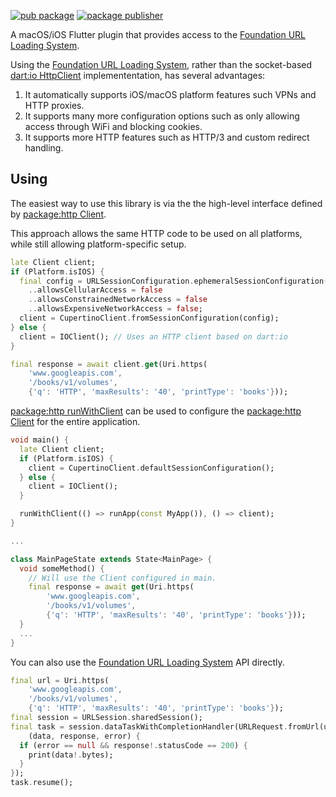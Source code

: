 [![pub package](https://img.shields.io/pub/v/cupertino_http.svg)](https://pub.dev/packages/cupertino_http)
[![package publisher](https://img.shields.io/pub/publisher/cupertino_http.svg)](https://pub.dev/packages/cupertino_http/publisher)

A macOS/iOS Flutter plugin that provides access to the
[Foundation URL Loading System][].

Using the [Foundation URL Loading System][], rather than the socket-based
[dart:io HttpClient][] implemententation, has several advantages:

1. It automatically supports iOS/macOS platform features such VPNs and HTTP
   proxies. 
2. It supports many more configuration options such as only allowing access
   through WiFi and blocking cookies.
3. It supports more HTTP features such as HTTP/3 and custom redirect handling.

## Using

The easiest way to use this library is via the the high-level interface
defined by [package:http Client][].

This approach allows the same HTTP code to be used on all platforms, while
still allowing platform-specific setup.

```dart
late Client client;
if (Platform.isIOS) {
  final config = URLSessionConfiguration.ephemeralSessionConfiguration()
    ..allowsCellularAccess = false
    ..allowsConstrainedNetworkAccess = false
    ..allowsExpensiveNetworkAccess = false;
  client = CupertinoClient.fromSessionConfiguration(config);
} else {
  client = IOClient(); // Uses an HTTP client based on dart:io
}

final response = await client.get(Uri.https(
    'www.googleapis.com',
    '/books/v1/volumes',
    {'q': 'HTTP', 'maxResults': '40', 'printType': 'books'}));
```

[package:http runWithClient][] can be used to configure the
[package:http Client][] for the entire application.

```dart
void main() {
  late Client client;
  if (Platform.isIOS) {
    client = CupertinoClient.defaultSessionConfiguration();
  } else {
    client = IOClient();
  }

  runWithClient(() => runApp(const MyApp()), () => client);
}

...

class MainPageState extends State<MainPage> {
  void someMethod() {
    // Will use the Client configured in main.
    final response = await get(Uri.https(
        'www.googleapis.com',
        '/books/v1/volumes',
        {'q': 'HTTP', 'maxResults': '40', 'printType': 'books'}));
  }
  ...
}
```

You can also use the [Foundation URL Loading System] API directly.

```dart
final url = Uri.https(
    'www.googleapis.com',
    '/books/v1/volumes',
    {'q': 'HTTP', 'maxResults': '40', 'printType': 'books'});
final session = URLSession.sharedSession();
final task = session.dataTaskWithCompletionHandler(URLRequest.fromUrl(url),
    (data, response, error) {
  if (error == null && response!.statusCode == 200) {
    print(data!.bytes);
  }
});
task.resume();
```

[package:http Client]: https://pub.dev/documentation/http/latest/http/Client-class.html
[package:http runWithClient]: https://pub.dev/documentation/http/latest/http/runWithClient.html
[Foundation URL Loading System]: https://developer.apple.com/documentation/foundation/url_loading_system
[dart:io HttpClient]: https://api.dart.dev/stable/dart-io/HttpClient-class.html
